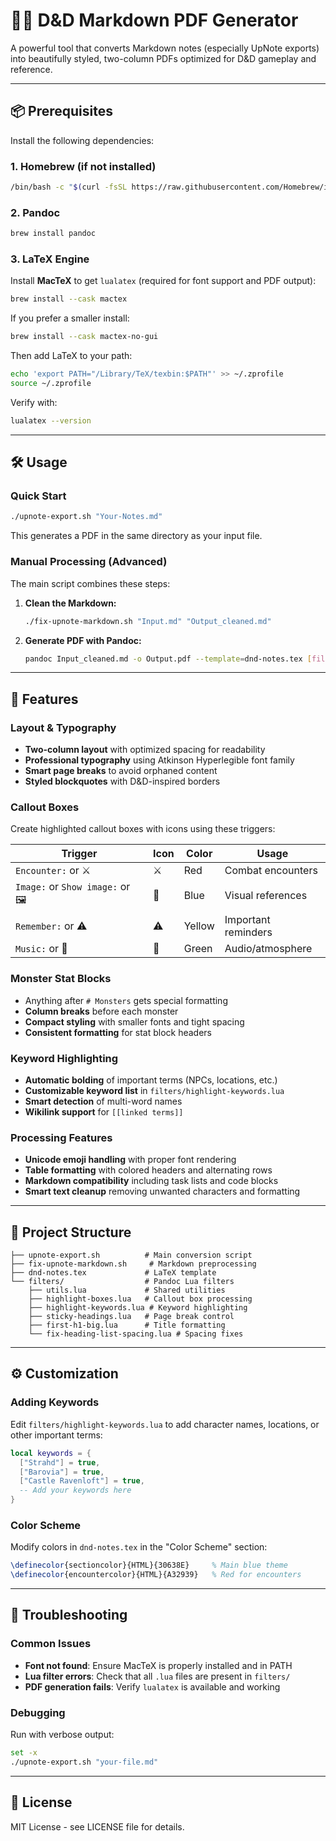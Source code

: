 # 🧙‍♂️ D&D Markdown PDF Generator

A powerful tool that converts Markdown notes (especially UpNote exports) into beautifully styled, two-column PDFs optimized for D&D gameplay and reference.

---

## 📦 Prerequisites

Install the following dependencies:

### 1. Homebrew (if not installed)

```bash
/bin/bash -c "$(curl -fsSL https://raw.githubusercontent.com/Homebrew/install/HEAD/install.sh)"
```

### 2. Pandoc

```bash
brew install pandoc
```

### 3. LaTeX Engine

Install **MacTeX** to get `lualatex` (required for font support and PDF output):

```bash
brew install --cask mactex
```

If you prefer a smaller install:

```bash
brew install --cask mactex-no-gui
```

Then add LaTeX to your path:

```bash
echo 'export PATH="/Library/TeX/texbin:$PATH"' >> ~/.zprofile
source ~/.zprofile
```

Verify with:

```bash
lualatex --version
```
---

## 🛠 Usage

### Quick Start

```bash
./upnote-export.sh "Your-Notes.md"
```

This generates a PDF in the same directory as your input file.

### Manual Processing (Advanced)

The main script combines these steps:

1. **Clean the Markdown:**
   ```bash
   ./fix-upnote-markdown.sh "Input.md" "Output_cleaned.md"
   ```

2. **Generate PDF with Pandoc:**
   ```bash
   pandoc Input_cleaned.md -o Output.pdf --template=dnd-notes.tex [filters...]
   ```

---

## 🎨 Features

### Layout & Typography
- **Two-column layout** with optimized spacing for readability
- **Professional typography** using Atkinson Hyperlegible font family
- **Smart page breaks** to avoid orphaned content
- **Styled blockquotes** with D&D-inspired borders

### Callout Boxes
Create highlighted callout boxes with icons using these triggers:

| Trigger | Icon | Color | Usage |
|---------|------|-------|---------|
| `Encounter:` or ⚔️ | ⚔️ | Red | Combat encounters |
| `Image:` or `Show image:` or 🖼️ | 📜 | Blue | Visual references |
| `Remember:` or ⚠️ | ⚠ | Yellow | Important reminders |
| `Music:` or 🎵 | 🎵 | Green | Audio/atmosphere |

### Monster Stat Blocks
- Anything after `# Monsters` gets special formatting
- **Column breaks** before each monster
- **Compact styling** with smaller fonts and tight spacing
- **Consistent formatting** for stat block headers

### Keyword Highlighting
- **Automatic bolding** of important terms (NPCs, locations, etc.)
- **Customizable keyword list** in `filters/highlight-keywords.lua`
- **Smart detection** of multi-word names
- **Wikilink support** for `[[linked terms]]`

### Processing Features
- **Unicode emoji handling** with proper font rendering
- **Table formatting** with colored headers and alternating rows
- **Markdown compatibility** including task lists and code blocks
- **Smart text cleanup** removing unwanted characters and formatting

---

## 📁 Project Structure

```
├── upnote-export.sh          # Main conversion script
├── fix-upnote-markdown.sh     # Markdown preprocessing
├── dnd-notes.tex             # LaTeX template
└── filters/                  # Pandoc Lua filters
    ├── utils.lua             # Shared utilities
    ├── highlight-boxes.lua   # Callout box processing
    ├── highlight-keywords.lua # Keyword highlighting
    ├── sticky-headings.lua   # Page break control
    ├── first-h1-big.lua      # Title formatting
    └── fix-heading-list-spacing.lua # Spacing fixes
```

---

## ⚙️ Customization

### Adding Keywords
Edit `filters/highlight-keywords.lua` to add character names, locations, or other important terms:

```lua
local keywords = {
  ["Strahd"] = true,
  ["Barovia"] = true,
  ["Castle Ravenloft"] = true,
  -- Add your keywords here
}
```

### Color Scheme
Modify colors in `dnd-notes.tex` in the "Color Scheme" section:

```latex
\definecolor{sectioncolor}{HTML}{30638E}     % Main blue theme
\definecolor{encountercolor}{HTML}{A32939}   % Red for encounters
```

---

## 🔧 Troubleshooting

### Common Issues
- **Font not found**: Ensure MacTeX is properly installed and in PATH
- **Lua filter errors**: Check that all `.lua` files are present in `filters/`
- **PDF generation fails**: Verify `lualatex` is available and working

### Debugging
Run with verbose output:
```bash
set -x
./upnote-export.sh "your-file.md"
```

---

## 📄 License

MIT License - see LICENSE file for details.
